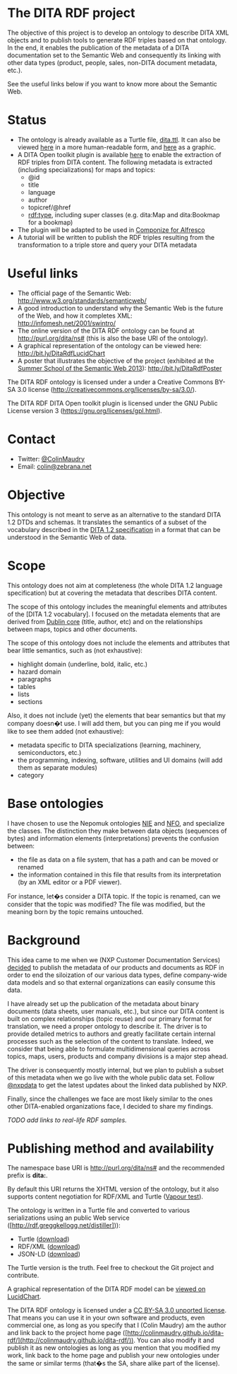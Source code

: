 The DITA RDF project
====================

The objective of this project is to develop an ontology to describe DITA XML objects and to publish tools to generate RDF triples based on that ontology. In the end, it enables the publication of the metadata of a DITA documentation set to the Semantic Web and consequently its linking with other data types (product, people, sales, non-DITA document metadata, etc.).

See the useful links below if you want to know more about the Semantic Web.

# Status

 * The ontology is already available as a Turtle file, [dita.ttl](https://github.com/ColinMaudry/dita-rdf/blob/master/dita.ttl). It can also be viewed [here](http://purl.org/dita/ns#) in a more human-readable form, and [here](http://bit.ly/DitaRdfLucidChart) as a graphic.
 * A DITA Open toolkit plugin is available [here](https://github.com/ColinMaudry/dita-rdf/blob/master/dita2rdf/dita2rdf-ditaot-plugin.zip) to enable the extraction of RDF triples from DITA content. The following metadata is extracted (including specializations) for maps and topics:
	- @id
	- title
	- language
	- author
	- topicref/@href
	- [rdf:type](http://www.w3.org/TR/rdf-schema/#ch_type), including super classes (e.g. dita:Map and dita:Bookmap for a bookmap)
 * The plugin will be adapted to be used in [Componize for Alfresco](http://www.componize.com)
 * A tutorial will be written to publish the RDF triples resulting from the transformation to a triple store and query your DITA metadata

# Useful links

 - The official page of the Semantic Web: http://www.w3.org/standards/semanticweb/
 - A good introduction to understand why the Semantic Web is the future of the Web, and how it completes XML: http://infomesh.net/2001/swintro/
 - The online version of the DITA RDF ontology can be found at http://purl.org/dita/ns# (this is also the base URI of the ontology).
 - A graphical representation of the ontology can be viewed here: http://bit.ly/DitaRdfLucidChart
 - A poster that illustrates the objective of the project (exhibited at the [Summer School of the Semantic Web 2013](http://sssw.org/2013/)): http://bit.ly/DitaRdfPoster

The DITA RDF ontology is licensed under a under a Creative Commons BY-SA 3.0 license (http://creativecommons.org/licenses/by-sa/3.0/).

The DITA RDF DITA Open toolkit plugin is licensed under the GNU Public License version 3 (https://gnu.org/licenses/gpl.html).
# Contact
* Twitter: [@ColinMaudry](https://www.twitter.com/ColinMaudry)
* Email: colin@zebrana.net

# Objective

This ontology is not meant to serve as an alternative to the standard DITA 1.2 DTDs and schemas. It translates the semantics of a subset of the vocabulary described in the [DITA 1.2 specification](http://docs.oasis-open.org/dita/v1.2/os/spec/DITA1.2-spec.html) in a format that can be understood in the Semantic Web of data.

# Scope

This ontology does not aim at completeness (the whole DITA 1.2 language specification) but at covering the metadata that describes DITA content.

The scope of this ontology includes the meaningful elements and attributes of the [DITA 1.2 vocabulary]. I focused on the metadata elements that are derived from [Dublin core](http://dublincore.org/documents/dcmi-terms/) (title, author, etc) and on the relationships between maps, topics and other documents. 

The scope of this ontology does not include the elements and attributes that bear little semantics, such as (not exhaustive):

* highlight domain (underline, bold, italic, etc.)
* hazard domain
* paragraphs
* tables
* lists
* sections

Also, it does not include (yet) the elements that bear semantics but that my company doesn�t use. I will add them, but you can ping me if you would like to see them added (not exhaustive):

* metadata specific to DITA specializations (learning, machinery, semiconductors, etc.)
* the programming, indexing, software, utilities and UI domains (will add them as separate modules)
* category

# Base ontologies

I have chosen to use the Nepomuk ontologies [NIE](http://www.semanticdesktop.org/ontologies/2007/01/19/nie) and [NFO](http://www.semanticdesktop.org/ontologies/2007/03/22/nfo), and specialize the classes. The distinction they make between data objects (sequences of bytes) and information elements (interpretations) prevents the confusion between:

* the file as data on a file system, that has a path and can be moved or renamed
* the information contained in this file that results from its interpretation (by an XML editor or a PDF viewer).

For instance, let�s consider a DITA topic. If the topic is renamed, can we consider that the topic was modified? The file was modified, but the meaning born by the topic remains untouched.

# Background

This idea came to me when we (NXP Customer Documentation Services) [decided](http://blog.nxp.com/is-linked-data-the-future-of-data-integration-in-the-enterprise/) to publish the metadata of our products and documents as RDF in order to end the siloization of our various data types, define company-wide data models and so that external organizations can easily consume this data.

I have already set up the publication of the metadata about binary documents (data sheets, user manuals, etc.), but since our DITA content is built on complex relationships (topic reuse) and our primary format for translation, we need a proper ontology to describe it. The driver is to provide detailed metrics to authors and greatly facilitate certain internal processes such as the selection of the content to translate. Indeed, we consider that being able to formulate multidimensional queries across topics, maps, users, products and company divisions is a major step ahead.

The driver is consequently mostly internal, but we plan to publish a subset of this metadata when we go live with the whole public data set. Follow [@nxpdata](https://www.twitter.com/nxpdata) to get the latest updates about the linked data published by NXP.

Finally, since the challenges we face are most likely similar to the ones other DITA-enabled organizations face, I decided to share my findings.

_TODO add links to real-life RDF samples._

# Publishing method and availability

The namespace base URI is http://purl.org/dita/ns# and the recommended prefix is **dita:**.

By default this URI returns the XHTML version of the ontology, but it also supports content negotiation for RDF/XML and Turtle ([Vapour test](http://uriburner.com:8000/vapour?uri=http%3A%2F%2Fpurl.org%2Fdita%2Fns%23&acceptRdfXml=1&acceptJsonLD=1&htmlVersions=1&defaultResponse=rdfxml&userAgent=vapour.sourceforge.net)).

The ontology is written in a Turtle file and converted to various serializations using an public Web service ([http://rdf.greggkellogg.net/distiller])):

* Turtle ([download](http://colin.maudry.com/ontologies/dita.ttl))
* RDF/XML ([download](http://colin.maudry.com/ontologies/dita.rdf))
* JSON-LD ([download](http://colin.maudry.com/ontologies/dita.jsonld))

The Turtle version is the truth. Feel free to checkout the Git project and contribute.

A graphical representation of the DITA RDF model can be [viewed on LucidChart](http://bit.ly/DitaRdfLucidChart).

The DITA RDF ontology is licensed under a [CC BY-SA 3.0 unported license](https://creativecommons.org/licenses/by-sa/3.0/). That means you can use it in your own software and products, even commercial one, as long as you specify that I (Colin Maudry) am the author and link back to the project home page ([http://colinmaudry.github.io/dita-rdf/](http://colinmaudry.github.io/dita-rdf/)). You can also modify it and publish it as  new ontologies as long as you mention that you modified my work, link back to the home page and publish your new ontologies under the same or similar terms (that�s the SA, share alike part of the license).

